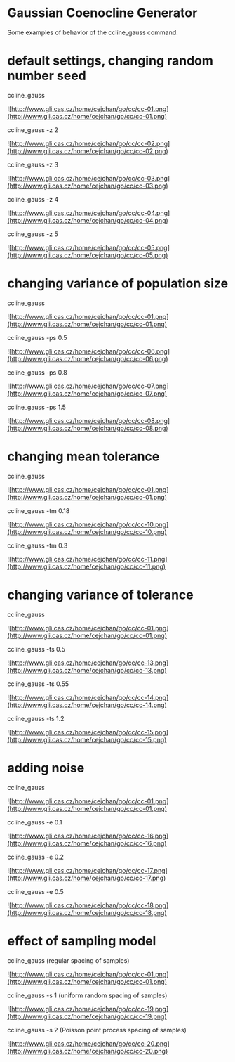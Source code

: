# Gaussian Coenocline Generator #

Some examples of behavior of the ccline\_gauss command.


# default settings, changing random number seed #

ccline\_gauss

![http://www.gli.cas.cz/home/cejchan/go/cc/cc-01.png](http://www.gli.cas.cz/home/cejchan/go/cc/cc-01.png)

ccline\_gauss -z 2

![http://www.gli.cas.cz/home/cejchan/go/cc/cc-02.png](http://www.gli.cas.cz/home/cejchan/go/cc/cc-02.png)

ccline\_gauss -z 3

![http://www.gli.cas.cz/home/cejchan/go/cc/cc-03.png](http://www.gli.cas.cz/home/cejchan/go/cc/cc-03.png)

ccline\_gauss -z 4

![http://www.gli.cas.cz/home/cejchan/go/cc/cc-04.png](http://www.gli.cas.cz/home/cejchan/go/cc/cc-04.png)

ccline\_gauss -z 5

![http://www.gli.cas.cz/home/cejchan/go/cc/cc-05.png](http://www.gli.cas.cz/home/cejchan/go/cc/cc-05.png)


# changing variance of population size #

ccline\_gauss

![http://www.gli.cas.cz/home/cejchan/go/cc/cc-01.png](http://www.gli.cas.cz/home/cejchan/go/cc/cc-01.png)

ccline\_gauss -ps 0.5

![http://www.gli.cas.cz/home/cejchan/go/cc/cc-06.png](http://www.gli.cas.cz/home/cejchan/go/cc/cc-06.png)

ccline\_gauss -ps 0.8

![http://www.gli.cas.cz/home/cejchan/go/cc/cc-07.png](http://www.gli.cas.cz/home/cejchan/go/cc/cc-07.png)

ccline\_gauss -ps 1.5

![http://www.gli.cas.cz/home/cejchan/go/cc/cc-08.png](http://www.gli.cas.cz/home/cejchan/go/cc/cc-08.png)

# changing mean tolerance #

ccline\_gauss

![http://www.gli.cas.cz/home/cejchan/go/cc/cc-01.png](http://www.gli.cas.cz/home/cejchan/go/cc/cc-01.png)

ccline\_gauss -tm 0.18

![http://www.gli.cas.cz/home/cejchan/go/cc/cc-10.png](http://www.gli.cas.cz/home/cejchan/go/cc/cc-10.png)

ccline\_gauss -tm 0.3

![http://www.gli.cas.cz/home/cejchan/go/cc/cc-11.png](http://www.gli.cas.cz/home/cejchan/go/cc/cc-11.png)


# changing variance of tolerance #

ccline\_gauss

![http://www.gli.cas.cz/home/cejchan/go/cc/cc-01.png](http://www.gli.cas.cz/home/cejchan/go/cc/cc-01.png)

ccline\_gauss -ts 0.5

![http://www.gli.cas.cz/home/cejchan/go/cc/cc-13.png](http://www.gli.cas.cz/home/cejchan/go/cc/cc-13.png)

ccline\_gauss -ts 0.55

![http://www.gli.cas.cz/home/cejchan/go/cc/cc-14.png](http://www.gli.cas.cz/home/cejchan/go/cc/cc-14.png)

ccline\_gauss -ts 1.2

![http://www.gli.cas.cz/home/cejchan/go/cc/cc-15.png](http://www.gli.cas.cz/home/cejchan/go/cc/cc-15.png)

# adding noise #
ccline\_gauss

![http://www.gli.cas.cz/home/cejchan/go/cc/cc-01.png](http://www.gli.cas.cz/home/cejchan/go/cc/cc-01.png)

ccline\_gauss -e 0.1

![http://www.gli.cas.cz/home/cejchan/go/cc/cc-16.png](http://www.gli.cas.cz/home/cejchan/go/cc/cc-16.png)

ccline\_gauss -e 0.2

![http://www.gli.cas.cz/home/cejchan/go/cc/cc-17.png](http://www.gli.cas.cz/home/cejchan/go/cc/cc-17.png)

ccline\_gauss -e 0.5

![http://www.gli.cas.cz/home/cejchan/go/cc/cc-18.png](http://www.gli.cas.cz/home/cejchan/go/cc/cc-18.png)


# effect of sampling model #

ccline\_gauss	(regular spacing of samples)

![http://www.gli.cas.cz/home/cejchan/go/cc/cc-01.png](http://www.gli.cas.cz/home/cejchan/go/cc/cc-01.png)

ccline\_gauss -s 1 	(uniform random spacing of samples)

![http://www.gli.cas.cz/home/cejchan/go/cc/cc-19.png](http://www.gli.cas.cz/home/cejchan/go/cc/cc-19.png)

ccline\_gauss -s 2 	(Poisson point process spacing of samples)

![http://www.gli.cas.cz/home/cejchan/go/cc/cc-20.png](http://www.gli.cas.cz/home/cejchan/go/cc/cc-20.png)

